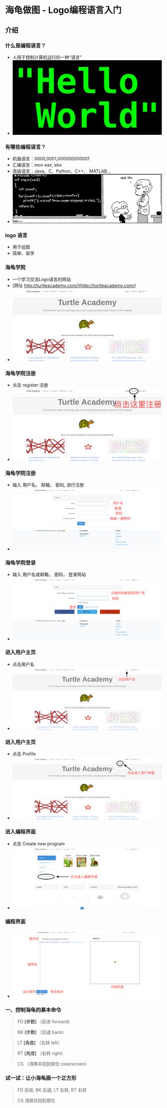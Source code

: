 # 海龟做图 - Logo编程语言入门

## 介绍

### 什么是编程语言？

- 人用于控制计算机运行的一种“语言”
- ![](assets/02HelloWorld.png)

### 有哪些编程语言？

- 机器语言：0000,0001,000000000001
- 汇编语言：mov eax, ebx
- 高级语言：Java、C、Python、C++、 MATLAB...
- ![](assets/00programming.jpg) 

### logo 语言
- 用于绘图
- 简单、易学

### 海龟学院

- 一个学习交流Logo语言的网站
- [网址 http://turtleacademy.com/](http://turtleacademy.com/)
- ![](assets/01turtleacademy.png)

### 海龟学院注册
- 点击 register 注册
- ![](assets/03turtleacademy_register.png)

### 海龟学院注册
- 输入 用户名， 邮箱， 密码, 进行注册
- ![](assets/04turtleacademy_register2.png)

### 海龟学院登录
- 输入 用户名或邮箱， 密码， 登录网站
- ![](assets/05turtleacademy_login.png)

### 进入用户主页
- 点击用户名
- ![](assets/06turtleacademy_profile.png)

### 进入用户主页
- 点击 Profile
- ![](assets/07turtleacademy_profile2.png)

### 进入编程界面
- 点击 Create new program
- ![](assets/08turtleacademy_create.png)

### 编程界面
- ![](assets/09turtleacademy_create2.png)


### 一、控制海龟的基本命令
> FD **[步数]** （前进 forward）

> BK **[步数]** （后退 back）

> LT **[角度]** （左转 left）

> RT **[角度]** （右转 right）

> CS （清屏并回到原位 clearscreen）

### 试一试：让小海龟画一个正方形

> FD 前进, BK 后退, LT 左转, RT 右转

> CS 清屏并回到原位 
